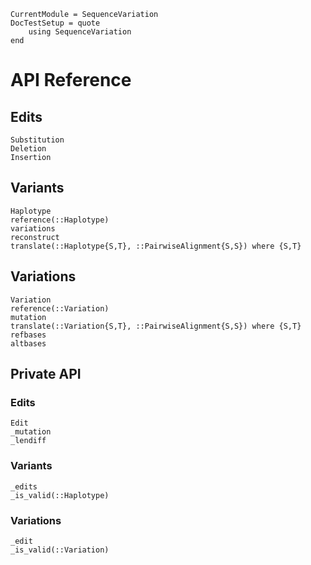 ```@meta
CurrentModule = SequenceVariation
DocTestSetup = quote
    using SequenceVariation
end
```

# API Reference

## Edits

```@docs
Substitution
Deletion
Insertion
```

## Variants

```@docs
Haplotype
reference(::Haplotype)
variations
reconstruct
translate(::Haplotype{S,T}, ::PairwiseAlignment{S,S}) where {S,T}
```

## Variations

```@docs
Variation
reference(::Variation)
mutation
translate(::Variation{S,T}, ::PairwiseAlignment{S,S}) where {S,T}
refbases
altbases
```

## Private API

### Edits

```@docs
Edit
_mutation
_lendiff
```

### Variants

```@docs
_edits
_is_valid(::Haplotype)
```

### Variations

```@docs
_edit
_is_valid(::Variation)
```
